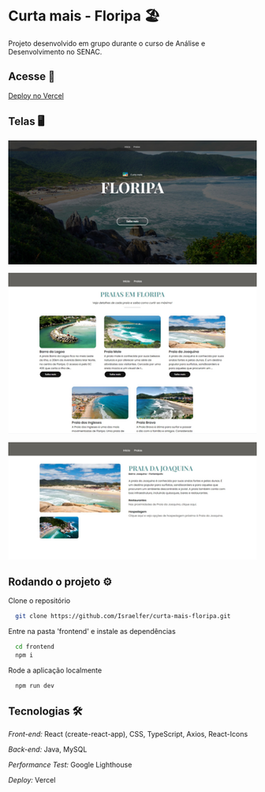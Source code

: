 # Curta mais - Floripa 🏖️

Projeto desenvolvido em grupo durante o curso de Análise e Desenvolvimento no SENAC.

## Acesse 👀

[Deploy no Vercel](https://curta-mais-floripa.vercel.app/)

## Telas 🖥️

![Tela 1](./images/print1.jpg?raw=true "screenshot")

![Tela 2](./images/print2.jpg?raw=true "screenshot")

![Tela 3](./images/print3.jpg?raw=true "screenshot")

## Rodando o projeto ⚙️

Clone o repositório

```bash
  git clone https://github.com/Israelfer/curta-mais-floripa.git
```

Entre na pasta 'frontend' e instale as dependências

```bash
  cd frontend
  npm i
```

Rode a aplicação localmente

```bash
  npm run dev
```

## Tecnologias 🛠️

_Front-end:_ React (create-react-app), CSS, TypeScript, Axios, React-Icons

_Back-end:_ Java, MySQL

_Performance Test:_ Google Lighthouse

_Deploy:_ Vercel

